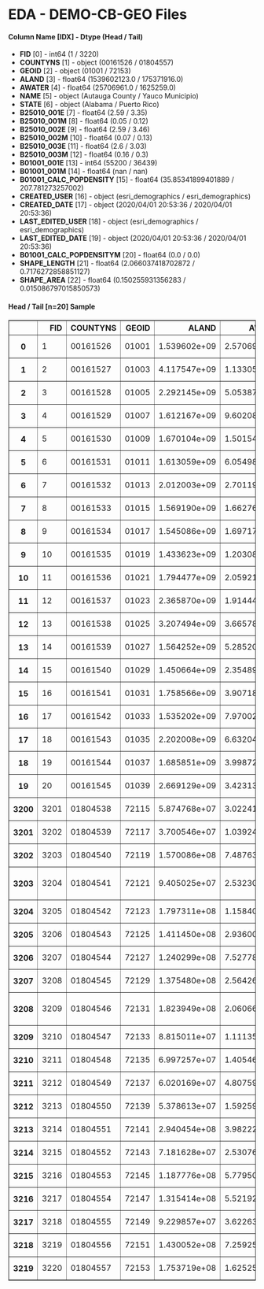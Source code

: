 # EDA - DEMO-CB-GEO Files 

#### Column Name [IDX] -  Dtype (Head / Tail) 
- **FID** [0] - int64 (1 / 3220) 
- **COUNTYNS** [1] - object (00161526 / 01804557) 
- **GEOID** [2] - object (01001 / 72153) 
- **ALAND** [3] - float64 (1539602123.0 / 175371916.0) 
- **AWATER** [4] - float64 (25706961.0 / 1625259.0) 
- **NAME** [5] - object (Autauga County / Yauco Municipio) 
- **STATE** [6] - object (Alabama / Puerto Rico) 
- **B25010_001E** [7] - float64 (2.59 / 3.35) 
- **B25010_001M** [8] - float64 (0.05 / 0.12) 
- **B25010_002E** [9] - float64 (2.59 / 3.46) 
- **B25010_002M** [10] - float64 (0.07 / 0.13) 
- **B25010_003E** [11] - float64 (2.6 / 3.03) 
- **B25010_003M** [12] - float64 (0.16 / 0.3) 
- **B01001_001E** [13] - int64 (55200 / 36439) 
- **B01001_001M** [14] - float64 (nan / nan) 
- **B01001_CALC_POPDENSITY** [15] - float64 (35.85341899401889 / 207.781273257002) 
- **CREATED_USER** [16] - object (esri_demographics / esri_demographics) 
- **CREATED_DATE** [17] - object (2020/04/01 20:53:36 / 2020/04/01 20:53:36) 
- **LAST_EDITED_USER** [18] - object (esri_demographics / esri_demographics) 
- **LAST_EDITED_DATE** [19] - object (2020/04/01 20:53:36 / 2020/04/01 20:53:36) 
- **B01001_CALC_POPDENSITYM** [20] - float64 (0.0 / 0.0) 
- **SHAPE_LENGTH** [21] - float64 (2.066037418702872 / 0.7176272858851127) 
- **SHAPE_AREA** [22] - float64 (0.150255931356283 / 0.015086797015850573) 



#### Head / Tail [n=20] Sample 

<table border="1" class="dataframe">
  <thead>
    <tr style="text-align: right;">
      <th></th>
      <th>FID</th>
      <th>COUNTYNS</th>
      <th>GEOID</th>
      <th>ALAND</th>
      <th>AWATER</th>
      <th>NAME</th>
      <th>STATE</th>
      <th>B25010_001E</th>
      <th>B25010_001M</th>
      <th>B25010_002E</th>
      <th>B25010_002M</th>
      <th>B25010_003E</th>
      <th>B25010_003M</th>
      <th>B01001_001E</th>
      <th>B01001_001M</th>
      <th>B01001_CALC_POPDENSITY</th>
      <th>CREATED_USER</th>
      <th>CREATED_DATE</th>
      <th>LAST_EDITED_USER</th>
      <th>LAST_EDITED_DATE</th>
      <th>B01001_CALC_POPDENSITYM</th>
      <th>SHAPE_LENGTH</th>
      <th>SHAPE_AREA</th>
    </tr>
  </thead>
  <tbody>
    <tr>
      <th>0</th>
      <td>1</td>
      <td>00161526</td>
      <td>01001</td>
      <td>1.539602e+09</td>
      <td>2.570696e+07</td>
      <td>Autauga County</td>
      <td>Alabama</td>
      <td>2.59</td>
      <td>0.05</td>
      <td>2.59</td>
      <td>0.07</td>
      <td>2.60</td>
      <td>0.16</td>
      <td>55200</td>
      <td>NaN</td>
      <td>35.853419</td>
      <td>esri_demographics</td>
      <td>2020/04/01 20:53:36</td>
      <td>esri_demographics</td>
      <td>2020/04/01 20:53:36</td>
      <td>0.0</td>
      <td>2.066037</td>
      <td>0.150256</td>
    </tr>
    <tr>
      <th>1</th>
      <td>2</td>
      <td>00161527</td>
      <td>01003</td>
      <td>4.117547e+09</td>
      <td>1.133056e+09</td>
      <td>Baldwin County</td>
      <td>Alabama</td>
      <td>2.61</td>
      <td>0.04</td>
      <td>2.66</td>
      <td>0.06</td>
      <td>2.48</td>
      <td>0.11</td>
      <td>208107</td>
      <td>NaN</td>
      <td>50.541504</td>
      <td>esri_demographics</td>
      <td>2020/04/01 20:53:36</td>
      <td>esri_demographics</td>
      <td>2020/04/01 20:53:36</td>
      <td>0.0</td>
      <td>4.483746</td>
      <td>0.409904</td>
    </tr>
    <tr>
      <th>2</th>
      <td>3</td>
      <td>00161528</td>
      <td>01005</td>
      <td>2.292145e+09</td>
      <td>5.053870e+07</td>
      <td>Barbour County</td>
      <td>Alabama</td>
      <td>2.49</td>
      <td>0.07</td>
      <td>2.44</td>
      <td>0.11</td>
      <td>2.58</td>
      <td>0.15</td>
      <td>25782</td>
      <td>NaN</td>
      <td>11.247981</td>
      <td>esri_demographics</td>
      <td>2020/04/01 20:53:36</td>
      <td>esri_demographics</td>
      <td>2020/04/01 20:53:36</td>
      <td>0.0</td>
      <td>2.695262</td>
      <td>0.223270</td>
    </tr>
    <tr>
      <th>3</th>
      <td>4</td>
      <td>00161529</td>
      <td>01007</td>
      <td>1.612167e+09</td>
      <td>9.602089e+06</td>
      <td>Bibb County</td>
      <td>Alabama</td>
      <td>2.99</td>
      <td>0.14</td>
      <td>3.05</td>
      <td>0.18</td>
      <td>2.81</td>
      <td>0.38</td>
      <td>22527</td>
      <td>NaN</td>
      <td>13.973114</td>
      <td>esri_demographics</td>
      <td>2020/04/01 20:53:36</td>
      <td>esri_demographics</td>
      <td>2020/04/01 20:53:36</td>
      <td>0.0</td>
      <td>1.887514</td>
      <td>0.156473</td>
    </tr>
    <tr>
      <th>4</th>
      <td>5</td>
      <td>00161530</td>
      <td>01009</td>
      <td>1.670104e+09</td>
      <td>1.501542e+07</td>
      <td>Blount County</td>
      <td>Alabama</td>
      <td>2.77</td>
      <td>0.05</td>
      <td>2.85</td>
      <td>0.07</td>
      <td>2.48</td>
      <td>0.15</td>
      <td>57645</td>
      <td>NaN</td>
      <td>34.515816</td>
      <td>esri_demographics</td>
      <td>2020/04/01 20:53:36</td>
      <td>esri_demographics</td>
      <td>2020/04/01 20:53:36</td>
      <td>0.0</td>
      <td>2.423552</td>
      <td>0.164405</td>
    </tr>
    <tr>
      <th>5</th>
      <td>6</td>
      <td>00161531</td>
      <td>01011</td>
      <td>1.613059e+09</td>
      <td>6.054988e+06</td>
      <td>Bullock County</td>
      <td>Alabama</td>
      <td>2.75</td>
      <td>0.15</td>
      <td>2.71</td>
      <td>0.20</td>
      <td>2.88</td>
      <td>0.41</td>
      <td>10352</td>
      <td>NaN</td>
      <td>6.417620</td>
      <td>esri_demographics</td>
      <td>2020/04/01 20:53:36</td>
      <td>esri_demographics</td>
      <td>2020/04/01 20:53:36</td>
      <td>0.0</td>
      <td>2.078953</td>
      <td>0.154691</td>
    </tr>
    <tr>
      <th>6</th>
      <td>7</td>
      <td>00161532</td>
      <td>01013</td>
      <td>2.012003e+09</td>
      <td>2.701198e+06</td>
      <td>Butler County</td>
      <td>Alabama</td>
      <td>2.94</td>
      <td>0.12</td>
      <td>2.89</td>
      <td>0.14</td>
      <td>3.04</td>
      <td>0.24</td>
      <td>20025</td>
      <td>NaN</td>
      <td>9.952771</td>
      <td>esri_demographics</td>
      <td>2020/04/01 20:53:36</td>
      <td>esri_demographics</td>
      <td>2020/04/01 20:53:36</td>
      <td>0.0</td>
      <td>1.835365</td>
      <td>0.191773</td>
    </tr>
    <tr>
      <th>7</th>
      <td>8</td>
      <td>00161533</td>
      <td>01015</td>
      <td>1.569190e+09</td>
      <td>1.662760e+07</td>
      <td>Calhoun County</td>
      <td>Alabama</td>
      <td>2.49</td>
      <td>0.04</td>
      <td>2.47</td>
      <td>0.04</td>
      <td>2.52</td>
      <td>0.10</td>
      <td>115098</td>
      <td>NaN</td>
      <td>73.348688</td>
      <td>esri_demographics</td>
      <td>2020/04/01 20:53:36</td>
      <td>esri_demographics</td>
      <td>2020/04/01 20:53:36</td>
      <td>0.0</td>
      <td>2.195916</td>
      <td>0.154345</td>
    </tr>
    <tr>
      <th>8</th>
      <td>9</td>
      <td>00161534</td>
      <td>01017</td>
      <td>1.545086e+09</td>
      <td>1.697170e+07</td>
      <td>Chambers County</td>
      <td>Alabama</td>
      <td>2.46</td>
      <td>0.07</td>
      <td>2.46</td>
      <td>0.08</td>
      <td>2.47</td>
      <td>0.17</td>
      <td>33826</td>
      <td>NaN</td>
      <td>21.892638</td>
      <td>esri_demographics</td>
      <td>2020/04/01 20:53:36</td>
      <td>esri_demographics</td>
      <td>2020/04/01 20:53:36</td>
      <td>0.0</td>
      <td>1.721905</td>
      <td>0.150571</td>
    </tr>
    <tr>
      <th>9</th>
      <td>10</td>
      <td>00161535</td>
      <td>01019</td>
      <td>1.433623e+09</td>
      <td>1.203083e+08</td>
      <td>Cherokee County</td>
      <td>Alabama</td>
      <td>2.41</td>
      <td>0.08</td>
      <td>2.44</td>
      <td>0.10</td>
      <td>2.30</td>
      <td>0.20</td>
      <td>25853</td>
      <td>NaN</td>
      <td>18.033328</td>
      <td>esri_demographics</td>
      <td>2020/04/01 20:53:36</td>
      <td>esri_demographics</td>
      <td>2020/04/01 20:53:36</td>
      <td>0.0</td>
      <td>1.892177</td>
      <td>0.151950</td>
    </tr>
    <tr>
      <th>10</th>
      <td>11</td>
      <td>00161536</td>
      <td>01021</td>
      <td>1.794477e+09</td>
      <td>2.059214e+07</td>
      <td>Chilton County</td>
      <td>Alabama</td>
      <td>2.60</td>
      <td>0.08</td>
      <td>2.60</td>
      <td>0.10</td>
      <td>2.59</td>
      <td>0.18</td>
      <td>43930</td>
      <td>NaN</td>
      <td>24.480669</td>
      <td>esri_demographics</td>
      <td>2020/04/01 20:53:36</td>
      <td>esri_demographics</td>
      <td>2020/04/01 20:53:36</td>
      <td>0.0</td>
      <td>2.086609</td>
      <td>0.174831</td>
    </tr>
    <tr>
      <th>11</th>
      <td>12</td>
      <td>00161537</td>
      <td>01023</td>
      <td>2.365870e+09</td>
      <td>1.914447e+07</td>
      <td>Choctaw County</td>
      <td>Alabama</td>
      <td>2.41</td>
      <td>0.11</td>
      <td>2.41</td>
      <td>0.13</td>
      <td>2.40</td>
      <td>0.31</td>
      <td>13075</td>
      <td>NaN</td>
      <td>5.526509</td>
      <td>esri_demographics</td>
      <td>2020/04/01 20:53:36</td>
      <td>esri_demographics</td>
      <td>2020/04/01 20:53:36</td>
      <td>0.0</td>
      <td>2.686531</td>
      <td>0.227669</td>
    </tr>
    <tr>
      <th>12</th>
      <td>13</td>
      <td>00161538</td>
      <td>01025</td>
      <td>3.207494e+09</td>
      <td>3.665789e+07</td>
      <td>Clarke County</td>
      <td>Alabama</td>
      <td>2.57</td>
      <td>0.09</td>
      <td>2.74</td>
      <td>0.13</td>
      <td>2.21</td>
      <td>0.18</td>
      <td>24387</td>
      <td>NaN</td>
      <td>7.603132</td>
      <td>esri_demographics</td>
      <td>2020/04/01 20:53:36</td>
      <td>esri_demographics</td>
      <td>2020/04/01 20:53:36</td>
      <td>0.0</td>
      <td>3.785236</td>
      <td>0.308554</td>
    </tr>
    <tr>
      <th>13</th>
      <td>14</td>
      <td>00161539</td>
      <td>01027</td>
      <td>1.564252e+09</td>
      <td>5.285207e+06</td>
      <td>Clay County</td>
      <td>Alabama</td>
      <td>2.51</td>
      <td>0.12</td>
      <td>2.54</td>
      <td>0.15</td>
      <td>2.42</td>
      <td>0.24</td>
      <td>13378</td>
      <td>NaN</td>
      <td>8.552331</td>
      <td>esri_demographics</td>
      <td>2020/04/01 20:53:36</td>
      <td>esri_demographics</td>
      <td>2020/04/01 20:53:36</td>
      <td>0.0</td>
      <td>2.022788</td>
      <td>0.151892</td>
    </tr>
    <tr>
      <th>14</th>
      <td>15</td>
      <td>00161540</td>
      <td>01029</td>
      <td>1.450664e+09</td>
      <td>2.354896e+06</td>
      <td>Cleburne County</td>
      <td>Alabama</td>
      <td>2.58</td>
      <td>0.08</td>
      <td>2.61</td>
      <td>0.10</td>
      <td>2.48</td>
      <td>0.25</td>
      <td>14938</td>
      <td>NaN</td>
      <td>10.297354</td>
      <td>esri_demographics</td>
      <td>2020/04/01 20:53:36</td>
      <td>esri_demographics</td>
      <td>2020/04/01 20:53:36</td>
      <td>0.0</td>
      <td>2.175135</td>
      <td>0.141263</td>
    </tr>
    <tr>
      <th>15</th>
      <td>16</td>
      <td>00161541</td>
      <td>01031</td>
      <td>1.758566e+09</td>
      <td>3.907189e+06</td>
      <td>Coffee County</td>
      <td>Alabama</td>
      <td>2.56</td>
      <td>0.04</td>
      <td>2.59</td>
      <td>0.07</td>
      <td>2.50</td>
      <td>0.10</td>
      <td>51288</td>
      <td>NaN</td>
      <td>29.164673</td>
      <td>esri_demographics</td>
      <td>2020/04/01 20:53:36</td>
      <td>esri_demographics</td>
      <td>2020/04/01 20:53:36</td>
      <td>0.0</td>
      <td>1.678825</td>
      <td>0.167148</td>
    </tr>
    <tr>
      <th>16</th>
      <td>17</td>
      <td>00161542</td>
      <td>01033</td>
      <td>1.535202e+09</td>
      <td>7.970028e+07</td>
      <td>Colbert County</td>
      <td>Alabama</td>
      <td>2.48</td>
      <td>0.05</td>
      <td>2.51</td>
      <td>0.07</td>
      <td>2.41</td>
      <td>0.13</td>
      <td>54495</td>
      <td>NaN</td>
      <td>35.496950</td>
      <td>esri_demographics</td>
      <td>2020/04/01 20:53:36</td>
      <td>esri_demographics</td>
      <td>2020/04/01 20:53:36</td>
      <td>0.0</td>
      <td>2.198938</td>
      <td>0.158887</td>
    </tr>
    <tr>
      <th>17</th>
      <td>18</td>
      <td>00161543</td>
      <td>01035</td>
      <td>2.202008e+09</td>
      <td>6.632046e+06</td>
      <td>Conecuh County</td>
      <td>Alabama</td>
      <td>2.73</td>
      <td>0.15</td>
      <td>2.73</td>
      <td>0.19</td>
      <td>2.72</td>
      <td>0.37</td>
      <td>12514</td>
      <td>NaN</td>
      <td>5.682995</td>
      <td>esri_demographics</td>
      <td>2020/04/01 20:53:36</td>
      <td>esri_demographics</td>
      <td>2020/04/01 20:53:36</td>
      <td>0.0</td>
      <td>2.601001</td>
      <td>0.209520</td>
    </tr>
    <tr>
      <th>18</th>
      <td>19</td>
      <td>00161544</td>
      <td>01037</td>
      <td>1.685851e+09</td>
      <td>3.998727e+07</td>
      <td>Coosa County</td>
      <td>Alabama</td>
      <td>2.55</td>
      <td>0.16</td>
      <td>2.59</td>
      <td>0.16</td>
      <td>2.38</td>
      <td>0.40</td>
      <td>10855</td>
      <td>NaN</td>
      <td>6.438885</td>
      <td>esri_demographics</td>
      <td>2020/04/01 20:53:36</td>
      <td>esri_demographics</td>
      <td>2020/04/01 20:53:36</td>
      <td>0.0</td>
      <td>1.753427</td>
      <td>0.166399</td>
    </tr>
    <tr>
      <th>19</th>
      <td>20</td>
      <td>00161545</td>
      <td>01039</td>
      <td>2.669129e+09</td>
      <td>3.423139e+07</td>
      <td>Covington County</td>
      <td>Alabama</td>
      <td>2.44</td>
      <td>0.06</td>
      <td>2.47</td>
      <td>0.07</td>
      <td>2.38</td>
      <td>0.12</td>
      <td>37351</td>
      <td>NaN</td>
      <td>13.993703</td>
      <td>esri_demographics</td>
      <td>2020/04/01 20:53:36</td>
      <td>esri_demographics</td>
      <td>2020/04/01 20:53:36</td>
      <td>0.0</td>
      <td>2.382695</td>
      <td>0.255968</td>
    </tr>
    <tr>
      <th>3200</th>
      <td>3201</td>
      <td>01804538</td>
      <td>72115</td>
      <td>5.874768e+07</td>
      <td>3.022412e+07</td>
      <td>Quebradillas Municipio</td>
      <td>Puerto Rico</td>
      <td>2.90</td>
      <td>0.13</td>
      <td>2.93</td>
      <td>0.18</td>
      <td>2.84</td>
      <td>0.26</td>
      <td>24036</td>
      <td>NaN</td>
      <td>409.139533</td>
      <td>esri_demographics</td>
      <td>2020/04/01 20:53:36</td>
      <td>esri_demographics</td>
      <td>2020/04/01 20:53:36</td>
      <td>0.0</td>
      <td>0.400507</td>
      <td>0.005145</td>
    </tr>
    <tr>
      <th>3201</th>
      <td>3202</td>
      <td>01804539</td>
      <td>72117</td>
      <td>3.700546e+07</td>
      <td>1.039244e+08</td>
      <td>Rincón Municipio</td>
      <td>Puerto Rico</td>
      <td>2.78</td>
      <td>0.18</td>
      <td>2.99</td>
      <td>0.21</td>
      <td>2.30</td>
      <td>0.24</td>
      <td>14269</td>
      <td>NaN</td>
      <td>385.591748</td>
      <td>esri_demographics</td>
      <td>2020/04/01 20:53:36</td>
      <td>esri_demographics</td>
      <td>2020/04/01 20:53:36</td>
      <td>0.0</td>
      <td>0.300141</td>
      <td>0.003211</td>
    </tr>
    <tr>
      <th>3202</th>
      <td>3203</td>
      <td>01804540</td>
      <td>72119</td>
      <td>1.570086e+08</td>
      <td>7.487634e+07</td>
      <td>Río Grande Municipio</td>
      <td>Puerto Rico</td>
      <td>3.16</td>
      <td>0.10</td>
      <td>3.17</td>
      <td>0.12</td>
      <td>3.14</td>
      <td>0.21</td>
      <td>50550</td>
      <td>NaN</td>
      <td>321.956956</td>
      <td>esri_demographics</td>
      <td>2020/04/01 20:53:36</td>
      <td>esri_demographics</td>
      <td>2020/04/01 20:53:36</td>
      <td>0.0</td>
      <td>0.604005</td>
      <td>0.013544</td>
    </tr>
    <tr>
      <th>3203</th>
      <td>3204</td>
      <td>01804541</td>
      <td>72121</td>
      <td>9.405025e+07</td>
      <td>2.532300e+04</td>
      <td>Sabana Grande Municipio</td>
      <td>Puerto Rico</td>
      <td>3.05</td>
      <td>0.13</td>
      <td>2.92</td>
      <td>0.16</td>
      <td>3.50</td>
      <td>0.29</td>
      <td>23054</td>
      <td>NaN</td>
      <td>245.124287</td>
      <td>esri_demographics</td>
      <td>2020/04/01 20:53:36</td>
      <td>esri_demographics</td>
      <td>2020/04/01 20:53:36</td>
      <td>0.0</td>
      <td>0.469741</td>
      <td>0.008030</td>
    </tr>
    <tr>
      <th>3204</th>
      <td>3205</td>
      <td>01804542</td>
      <td>72123</td>
      <td>1.797311e+08</td>
      <td>1.158407e+08</td>
      <td>Salinas Municipio</td>
      <td>Puerto Rico</td>
      <td>2.75</td>
      <td>0.11</td>
      <td>2.78</td>
      <td>0.13</td>
      <td>2.63</td>
      <td>0.26</td>
      <td>28633</td>
      <td>NaN</td>
      <td>159.310228</td>
      <td>esri_demographics</td>
      <td>2020/04/01 20:53:36</td>
      <td>esri_demographics</td>
      <td>2020/04/01 20:53:36</td>
      <td>0.0</td>
      <td>0.613375</td>
      <td>0.015467</td>
    </tr>
    <tr>
      <th>3205</th>
      <td>3206</td>
      <td>01804543</td>
      <td>72125</td>
      <td>1.411450e+08</td>
      <td>2.936000e+04</td>
      <td>San Germán Municipio</td>
      <td>Puerto Rico</td>
      <td>2.65</td>
      <td>0.09</td>
      <td>2.55</td>
      <td>0.12</td>
      <td>2.91</td>
      <td>0.16</td>
      <td>32114</td>
      <td>NaN</td>
      <td>227.524857</td>
      <td>esri_demographics</td>
      <td>2020/04/01 20:53:36</td>
      <td>esri_demographics</td>
      <td>2020/04/01 20:53:36</td>
      <td>0.0</td>
      <td>0.587939</td>
      <td>0.012051</td>
    </tr>
    <tr>
      <th>3206</th>
      <td>3207</td>
      <td>01804544</td>
      <td>72127</td>
      <td>1.240299e+08</td>
      <td>7.527789e+07</td>
      <td>San Juan Municipio</td>
      <td>Puerto Rico</td>
      <td>2.33</td>
      <td>0.03</td>
      <td>2.41</td>
      <td>0.04</td>
      <td>2.24</td>
      <td>0.04</td>
      <td>344606</td>
      <td>NaN</td>
      <td>2778.410734</td>
      <td>esri_demographics</td>
      <td>2020/04/01 20:53:36</td>
      <td>esri_demographics</td>
      <td>2020/04/01 20:53:36</td>
      <td>0.0</td>
      <td>0.653079</td>
      <td>0.011563</td>
    </tr>
    <tr>
      <th>3207</th>
      <td>3208</td>
      <td>01804545</td>
      <td>72129</td>
      <td>1.375480e+08</td>
      <td>2.564260e+05</td>
      <td>San Lorenzo Municipio</td>
      <td>Puerto Rico</td>
      <td>2.75</td>
      <td>0.07</td>
      <td>2.78</td>
      <td>0.09</td>
      <td>2.64</td>
      <td>0.14</td>
      <td>37873</td>
      <td>NaN</td>
      <td>275.343932</td>
      <td>esri_demographics</td>
      <td>2020/04/01 20:53:36</td>
      <td>esri_demographics</td>
      <td>2020/04/01 20:53:36</td>
      <td>0.0</td>
      <td>0.588831</td>
      <td>0.011766</td>
    </tr>
    <tr>
      <th>3208</th>
      <td>3209</td>
      <td>01804546</td>
      <td>72131</td>
      <td>1.823949e+08</td>
      <td>2.060665e+06</td>
      <td>San Sebastián Municipio</td>
      <td>Puerto Rico</td>
      <td>2.72</td>
      <td>0.09</td>
      <td>2.76</td>
      <td>0.12</td>
      <td>2.64</td>
      <td>0.15</td>
      <td>37964</td>
      <td>NaN</td>
      <td>208.141776</td>
      <td>esri_demographics</td>
      <td>2020/04/01 20:53:36</td>
      <td>esri_demographics</td>
      <td>2020/04/01 20:53:36</td>
      <td>0.0</td>
      <td>0.715845</td>
      <td>0.015765</td>
    </tr>
    <tr>
      <th>3209</th>
      <td>3210</td>
      <td>01804547</td>
      <td>72133</td>
      <td>8.815011e+07</td>
      <td>1.111351e+08</td>
      <td>Santa Isabel Municipio</td>
      <td>Puerto Rico</td>
      <td>2.96</td>
      <td>0.10</td>
      <td>3.05</td>
      <td>0.15</td>
      <td>2.66</td>
      <td>0.28</td>
      <td>22066</td>
      <td>NaN</td>
      <td>250.322997</td>
      <td>esri_demographics</td>
      <td>2020/04/01 20:53:36</td>
      <td>esri_demographics</td>
      <td>2020/04/01 20:53:36</td>
      <td>0.0</td>
      <td>0.403934</td>
      <td>0.007351</td>
    </tr>
    <tr>
      <th>3210</th>
      <td>3211</td>
      <td>01804548</td>
      <td>72135</td>
      <td>6.997257e+07</td>
      <td>1.405466e+06</td>
      <td>Toa Alta Municipio</td>
      <td>Puerto Rico</td>
      <td>3.32</td>
      <td>0.08</td>
      <td>3.33</td>
      <td>0.09</td>
      <td>3.26</td>
      <td>0.21</td>
      <td>73405</td>
      <td>NaN</td>
      <td>1049.053906</td>
      <td>esri_demographics</td>
      <td>2020/04/01 20:53:36</td>
      <td>esri_demographics</td>
      <td>2020/04/01 20:53:36</td>
      <td>0.0</td>
      <td>0.411682</td>
      <td>0.006102</td>
    </tr>
    <tr>
      <th>3211</th>
      <td>3212</td>
      <td>01804549</td>
      <td>72137</td>
      <td>6.020169e+07</td>
      <td>4.807598e+07</td>
      <td>Toa Baja Municipio</td>
      <td>Puerto Rico</td>
      <td>2.91</td>
      <td>0.07</td>
      <td>2.97</td>
      <td>0.07</td>
      <td>2.76</td>
      <td>0.13</td>
      <td>79726</td>
      <td>NaN</td>
      <td>1324.314938</td>
      <td>esri_demographics</td>
      <td>2020/04/01 20:53:36</td>
      <td>esri_demographics</td>
      <td>2020/04/01 20:53:36</td>
      <td>0.0</td>
      <td>0.432457</td>
      <td>0.005130</td>
    </tr>
    <tr>
      <th>3212</th>
      <td>3213</td>
      <td>01804550</td>
      <td>72139</td>
      <td>5.378613e+07</td>
      <td>1.592599e+06</td>
      <td>Trujillo Alto Municipio</td>
      <td>Puerto Rico</td>
      <td>2.79</td>
      <td>0.06</td>
      <td>2.86</td>
      <td>0.08</td>
      <td>2.66</td>
      <td>0.11</td>
      <td>67780</td>
      <td>NaN</td>
      <td>1260.176113</td>
      <td>esri_demographics</td>
      <td>2020/04/01 20:53:36</td>
      <td>esri_demographics</td>
      <td>2020/04/01 20:53:36</td>
      <td>0.0</td>
      <td>0.379089</td>
      <td>0.004733</td>
    </tr>
    <tr>
      <th>3213</th>
      <td>3214</td>
      <td>01804551</td>
      <td>72141</td>
      <td>2.940454e+08</td>
      <td>3.982228e+06</td>
      <td>Utuado Municipio</td>
      <td>Puerto Rico</td>
      <td>2.98</td>
      <td>0.10</td>
      <td>3.03</td>
      <td>0.11</td>
      <td>2.88</td>
      <td>0.18</td>
      <td>29402</td>
      <td>NaN</td>
      <td>99.991367</td>
      <td>esri_demographics</td>
      <td>2020/04/01 20:53:36</td>
      <td>esri_demographics</td>
      <td>2020/04/01 20:53:36</td>
      <td>0.0</td>
      <td>1.102908</td>
      <td>0.025464</td>
    </tr>
    <tr>
      <th>3214</th>
      <td>3215</td>
      <td>01804552</td>
      <td>72143</td>
      <td>7.181628e+07</td>
      <td>2.530760e+07</td>
      <td>Vega Alta Municipio</td>
      <td>Puerto Rico</td>
      <td>3.02</td>
      <td>0.12</td>
      <td>2.96</td>
      <td>0.16</td>
      <td>3.14</td>
      <td>0.21</td>
      <td>37724</td>
      <td>NaN</td>
      <td>525.284760</td>
      <td>esri_demographics</td>
      <td>2020/04/01 20:53:36</td>
      <td>esri_demographics</td>
      <td>2020/04/01 20:53:36</td>
      <td>0.0</td>
      <td>0.449470</td>
      <td>0.006183</td>
    </tr>
    <tr>
      <th>3215</th>
      <td>3216</td>
      <td>01804553</td>
      <td>72145</td>
      <td>1.187776e+08</td>
      <td>5.779502e+07</td>
      <td>Vega Baja Municipio</td>
      <td>Puerto Rico</td>
      <td>2.93</td>
      <td>0.09</td>
      <td>2.93</td>
      <td>0.10</td>
      <td>2.94</td>
      <td>0.21</td>
      <td>53371</td>
      <td>NaN</td>
      <td>449.335380</td>
      <td>esri_demographics</td>
      <td>2020/04/01 20:53:36</td>
      <td>esri_demographics</td>
      <td>2020/04/01 20:53:36</td>
      <td>0.0</td>
      <td>0.485650</td>
      <td>0.010381</td>
    </tr>
    <tr>
      <th>3216</th>
      <td>3217</td>
      <td>01804554</td>
      <td>72147</td>
      <td>1.315414e+08</td>
      <td>5.521928e+08</td>
      <td>Vieques Municipio</td>
      <td>Puerto Rico</td>
      <td>3.55</td>
      <td>0.38</td>
      <td>3.03</td>
      <td>0.40</td>
      <td>4.93</td>
      <td>1.33</td>
      <td>8771</td>
      <td>NaN</td>
      <td>66.678630</td>
      <td>esri_demographics</td>
      <td>2020/04/01 20:53:36</td>
      <td>esri_demographics</td>
      <td>2020/04/01 20:53:36</td>
      <td>0.0</td>
      <td>0.675819</td>
      <td>0.012181</td>
    </tr>
    <tr>
      <th>3217</th>
      <td>3218</td>
      <td>01804555</td>
      <td>72149</td>
      <td>9.229857e+07</td>
      <td>3.622639e+06</td>
      <td>Villalba Municipio</td>
      <td>Puerto Rico</td>
      <td>2.96</td>
      <td>0.10</td>
      <td>3.09</td>
      <td>0.13</td>
      <td>2.65</td>
      <td>0.19</td>
      <td>22993</td>
      <td>NaN</td>
      <td>249.115455</td>
      <td>esri_demographics</td>
      <td>2020/04/01 20:53:36</td>
      <td>esri_demographics</td>
      <td>2020/04/01 20:53:36</td>
      <td>0.0</td>
      <td>0.431598</td>
      <td>0.008189</td>
    </tr>
    <tr>
      <th>3218</th>
      <td>3219</td>
      <td>01804556</td>
      <td>72151</td>
      <td>1.430052e+08</td>
      <td>7.259252e+07</td>
      <td>Yabucoa Municipio</td>
      <td>Puerto Rico</td>
      <td>2.91</td>
      <td>0.10</td>
      <td>2.90</td>
      <td>0.13</td>
      <td>2.93</td>
      <td>0.22</td>
      <td>34149</td>
      <td>NaN</td>
      <td>238.795547</td>
      <td>esri_demographics</td>
      <td>2020/04/01 20:53:36</td>
      <td>esri_demographics</td>
      <td>2020/04/01 20:53:36</td>
      <td>0.0</td>
      <td>0.676628</td>
      <td>0.012229</td>
    </tr>
    <tr>
      <th>3219</th>
      <td>3220</td>
      <td>01804557</td>
      <td>72153</td>
      <td>1.753719e+08</td>
      <td>1.625259e+06</td>
      <td>Yauco Municipio</td>
      <td>Puerto Rico</td>
      <td>3.35</td>
      <td>0.12</td>
      <td>3.46</td>
      <td>0.13</td>
      <td>3.03</td>
      <td>0.30</td>
      <td>36439</td>
      <td>NaN</td>
      <td>207.781273</td>
      <td>esri_demographics</td>
      <td>2020/04/01 20:53:36</td>
      <td>esri_demographics</td>
      <td>2020/04/01 20:53:36</td>
      <td>0.0</td>
      <td>0.717627</td>
      <td>0.015087</td>
    </tr>
  </tbody>
</table>